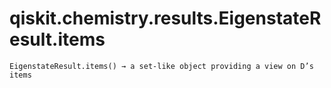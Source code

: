 # qiskit.chemistry.results.EigenstateResult.items

`EigenstateResult.items() → a set-like object providing a view on D’s items`
